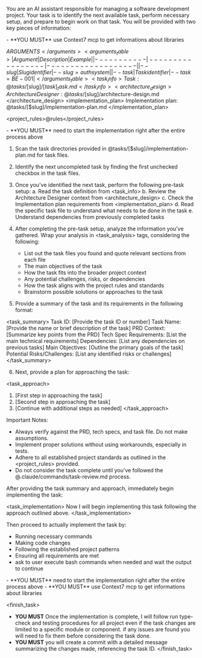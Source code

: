 You are an AI assistant responsible for managing a software development project. Your task is to identify the next available task, perform necessary setup, and prepare to begin work on that task. You will be provided with two key pieces of information:

<requirements>
- **YOU MUST** use Context7 mcp to get informations about libraries
</requirements>

<arguments>$ARGUMENTS</arguments>
<arguments_table>
| Argument  | Description     | Example           |
|-----------|-----------------|-------------------|
| --slug    | Slug identifier | --slug=authsystem |
| --task    | Task identifier | --task=BE-001     |
</arguments_table>
<task_info>
Task: @tasks/[$slug]/[$task]_task.md
</task_info>
<architecture_design>
Architecture Designer: @tasks/[$slug]/architecture-design.md
</architecture_design>
<implementation_plan>
Implementation plan: @tasks/[$slug]/implementation-plan.md
</implementation_plan>

<project_rules>@rules</project_rules>

<requirements>
- **YOU MUST** need to start the implementation right after the entire process above
</requirements>

1. Scan the task directories provided in @tasks/[$slug]/implementation-plan.md for task files.
2. Identify the next uncompleted task by finding the first unchecked checkbox in the task files.
3. Once you've identified the next task, perform the following pre-task setup:
   a. Read the task definition from <task_info>
   b. Review the Architecture Designer context from <architecture_design>
   c. Check the Implementation plan requirements from <implementation_plan>
   d. Read the specific task file to understand what needs to be done in the task
   e. Understand dependencies from previously completed tasks

4. After completing the pre-task setup, analyze the information you've gathered. Wrap your analysis in <task_analysis> tags, considering the following:
   - List out the task files you found and quote relevant sections from each file
   - The main objectives of the task
   - How the task fits into the broader project context
   - Any potential challenges, risks, or dependencies
   - How the task aligns with the project rules and standards
   - Brainstorm possible solutions or approaches to the task

5. Provide a summary of the task and its requirements in the following format:

<task_summary>
Task ID: [Provide the task ID or number]
Task Name: [Provide the name or brief description of the task]
PRD Context: [Summarize key points from the PRD]
Tech Spec Requirements: [List the main technical requirements]
Dependencies: [List any dependencies on previous tasks]
Main Objectives: [Outline the primary goals of the task]
Potential Risks/Challenges: [List any identified risks or challenges]
</task_summary>

6. Next, provide a plan for approaching the task:

<task_approach>
1. [First step in approaching the task]
2. [Second step in approaching the task]
3. [Continue with additional steps as needed]
</task_approach>

Important Notes:

- Always verify against the PRD, tech specs, and task file. Do not make assumptions.
- Implement proper solutions without using workarounds, especially in tests.
- Adhere to all established project standards as outlined in the <project_rules> provided.
- Do not consider the task complete until you've followed the @.claude/commands/task-review.md process.

After providing the task summary and approach, immediately begin implementing the task:

<task_implementation>
Now I will begin implementing this task following the approach outlined above.
</task_implementation>

Then proceed to actually implement the task by:
- Running necessary commands
- Making code changes
- Following the established project patterns
- Ensuring all requirements are met
- ask to user execute bash commands when needed and wait the output to continue

<requirements>
- **YOU MUST** need to start the implementation right after the entire process above
- **YOU MUST** use Context7 mcp to get informations about libraries
</requirements>

<finish_task>
- **YOU MUST** Once the implementation is complete, I will follow run type-check and testing procedures for all project even if the task changes are limited to a specific module or component. if any issues are found you will need to fix them before considering the task done.
- **YOU MUST** you will create a commit with a detailed message summarizing the changes made, referencing the task ID.
</finish_task>